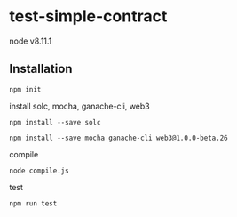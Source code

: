 # test-simple-contract

node v8.11.1

## Installation

```
npm init
```

install solc, mocha, ganache-cli, web3
```
npm install --save solc
```

```
npm install --save mocha ganache-cli web3@1.0.0-beta.26
```

compile

```
node compile.js
```

test
```
npm run test
```
